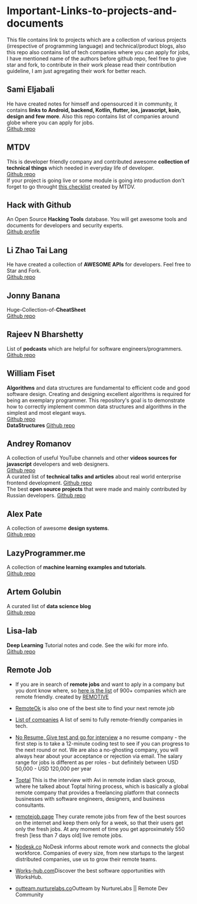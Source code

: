 # Important-Links-to-projects-and-documents
This file contains link to projects which are a collection of various projects (irrespective of programming language) and technical/product blogs, also this repo also contains list of tech companies where you can apply for jobs, I have mentioned name of the authors before github repo, feel free to give star and fork, to contribute in their work please read their contribution guideline, I am just agregating their work for better reach.

## Sami Eljabali 
He have created notes for himself and opensourced it in community, it contains **links to Android, backend, Kotlin, flutter, ios, javascript, koin, design and few more**. Also this repo contains list of companies around globe where you can apply for jobs.
<br> [Github repo](https://github.com/sgaikar1/notes_to_self)

## MTDV
This is developer friendly company and contributed awesome **collection of technical things** which needed in everyday life of developer.
<br> [Github repo](https://github.com/mtdvio/every-programmer-should-know)
<br> If your project is going live or some module is going into production don't forget to go throught [this checklist](https://github.com/mtdvio/going-to-production) created by MTDV.

## Hack with Github
An Open Source **Hacking Tools** database. You will get awesome tools and documents for developers and security experts.
<br> [Github profile](https://github.com/Hack-with-Github)

## Li Zhao Tai Lang
He have created a collection of **AWESOME APIs** for developers. Feel free to Star and Fork. 
<br> [Github repo](https://github.com/TonnyL/Awesome_APIs)

## Jonny Banana
Huge-Collection-of-**CheatSheet**
<br> [Github repo](https://github.com/JonnyBanana/Huge-Collection-of-CheatSheet)

## Rajeev N Bharshetty
List of **podcasts** which are helpful for software engineers/programmers.
<br> [Github repo](https://github.com/rShetty/awesome-podcasts)

## William Fiset
**Algorithms** and data structures are fundamental to efficient code and good software design. Creating and designing excellent algorithms is required for being an exemplary programmer. This repository's goal is to demonstrate how to correctly implement common data structures and algorithms in the simplest and most elegant ways.
<br>[Github repo](https://github.com/williamfiset/Algorithms)
<br>**DataStructures** [Github repo](https://github.com/williamfiset/data-structures)

## Andrey Romanov
A collection of useful YouTube channels and other **videos sources for javascript** developers and web designers.
<br>[Github repo](https://github.com/andrew--r/channels)
<br> A curated list of **technical talks and articles** about real world enterprise frontend development. [Github repo](https://github.com/andrew--r/frontend-case-studies)
<br>The best **open source projects** that were made and mainly contributed by Russian developers. [Github repo](https://github.com/andrew--r/awesome-made-by-russians)

## Alex Pate
A collection of awesome **design systems**.
<br>[Github repo](https://github.com/alexpate/awesome-design-systems?)

## LazyProgrammer.me
A collection of **machine learning examples and tutorials**.
<br>[Github repo](https://github.com/lazyprogrammer/machine_learning_examples)

## Artem Golubin
A curated list of **data science blog**
<br>[Github repo](https://github.com/rushter/data-science-blogs)

## Lisa-lab
**Deep Learning** Tutorial notes and code. See the wiki for more info.
<br>[Github repo](https://github.com/lisa-lab/DeepLearningTutorials)

## Remote Job
- If you are in search of **remote jobs** and want to aply in a company but you dont know where, so [here is the list](https://docs.google.com/spreadsheets/d/1TLJSlNxCbwRNxy14Toe1PYwbCTY7h0CNHeer9J0VRzE/htmlview#gid=1279011369) of 900+ companies which are remote friendly. created by [REMOTIVE](https://remotive.io/)

- [RemoteOk](https://remoteok.io/) is also one of the best site to find your next remote job
- [List of companies](https://github.com/remoteintech/remote-jobs) A list of semi to fully remote-friendly companies in tech.
- [No Resume, Give test and go for interview](https://flatworld.co/)  a no resume company - the first step is to take a 12-minute coding test to see if you can progress to the next round or not. We are also a no-ghosting company, you will always hear about your acceptance or rejection via email.
The salary range for jobs is different as per roles - but definitely between USD 50,000 - USD 120,000 per year

- [Toptal](https://beta.remoteindian.com/guides/toptal) This is the interview with Avi in remote indian slack grooup, where he talked about Toptal hiring process, which is basically  a global remote company that provides a freelancing platform that connects businesses with software engineers, designers, and business consultants.

- [remotejob.page](https://www.remotejob.page/) They curate remote jobs from few of the best sources on the internet and keep them only for a week, so that their users get only the fresh jobs. At any moment of time you get approximately 550 fresh [less than 7 days old] live remote jobs.


- [Nodesk.co](https://nodesk.co/) NoDesk informs about remote work and connects the global workforce. Companies of every size, from new startups to the largest distributed companies, use us to grow their remote teams.

- [Works-hub.com](https://www.works-hub.com/jobs/)Discover the best software opportunities with WorksHub.

- [outteam.nurturelabs.co](https://outteam.nurturelabs.co/)Outteam by NurtureLabs || Remote Dev Community
